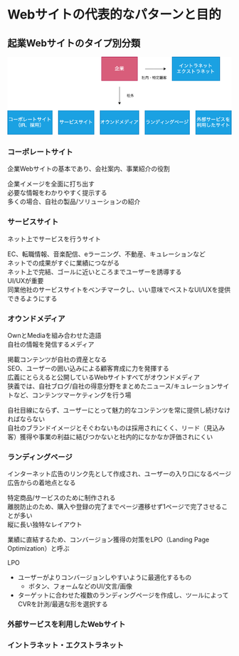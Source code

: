 # Webサイトの代表的なパターンと目的

## 起業Webサイトのタイプ別分類

![site-type](./img/site-type.png)

### コーポレートサイト

企業Webサイトの基本であり、会社案内、事業紹介の役割

企業イメージを全面に打ち出す  
必要な情報をわかりやすく提示する  
多くの場合、自社の製品/ソリューションの紹介

### サービスサイト

ネット上でサービスを行うサイト

EC、転職情報、音楽配信、eラーニング、不動産、キュレーションなど  
ネットでの成果がすぐに業績につながる  
ネット上で完結、ゴールに近いところまでユーザーを誘導する  
UI/UXが重要  
同業他社のサービスサイトをベンチマークし、いい意味でベストなUI/UXを提供できるようにする

### オウンドメディア

OwnとMediaを組み合わせた造語  
自社の情報を発信するメディア

掲載コンテンツが自社の資産となる  
SEO、ユーザーの囲い込みによる顧客育成に力を発揮する  
広義にとらえると公開しているWebサイトすべてがオウンドメディア  
狭義では、自社ブログ/自社の得意分野をまとめたニュース/キュレーションサイトなど、コンテンツマーケティングを行う場

自社目線にならず、ユーザーにとって魅力的なコンテンツを常に提供し続けなければならない  
自社のブランドイメージとそぐわないものは採用されにくく、リード（見込み客）獲得や事業の利益に結びつかないと社内的になかなか評価されにくい

### ランディングページ

インターネット広告のリンク先として作成され、ユーザーの入り口になるページ  
広告からの着地点となる

特定商品/サービスのために制作される  
離脱防止のため、購入や登録の完了までページ遷移せず1ページで完了させることが多い  
縦に長い独特なレイアウト

業績に直結するため、コンバージョン獲得の対策をLPO（Landing Page Optimization）と呼ぶ  

LPO

- ユーザーがよりコンバージョンしやすいように最適化するもの
  - ボタン、フォームなどのUI/文言/画像
- ターゲットに合わせた複数のランディングページを作成し、ツールによってCVRを計測/最適な形を選択する

### 外部サービスを利用したWebサイト

### イントラネット・エクストラネット
